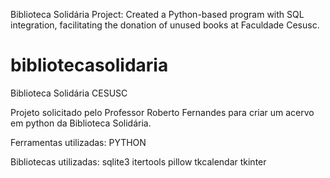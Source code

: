 Biblioteca Solidária Project: Created a Python-based program with SQL integration, facilitating the donation of unused books at Faculdade Cesusc.


# bibliotecasolidaria
Biblioteca Solidária CESUSC

Projeto solicitado pelo Professor Roberto Fernandes para criar um acervo em python da Biblioteca Solidária.

Ferramentas utilizadas:
PYTHON

Bibliotecas utilizadas:
sqlite3
itertools
pillow
tkcalendar
tkinter

